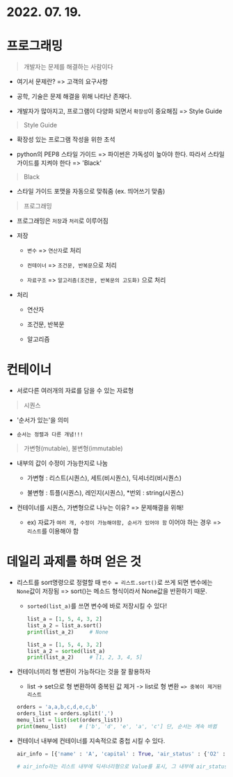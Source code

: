 # 2022. 07. 19.

# 프로그래밍

> 개발자는 문제를 해결하는 사람이다

- 여기서 문제란? => 고객의 요구사항

- 공학, 기술은 문제 해결을 위해 나타난 존재다.

- 개발자가 많아지고, 프로그램이 다양화 되면서 `확장성`이 중요해짐 => Style Guide

> Style Guide

- 확장성 있는 프로그램 작성을 위한 초석

- python의 PEP8 스타일 가이드 => 파이썬은 가독성이 높아야 한다. 따라서 스타일 가이드를 지켜야 한다 => 'Black'

> Black

- 스타일 가이드 포맷을 자동으로 맞춰줌 (ex. 띄어쓰기 맞춤)

> 프로그래밍

- 프로그래밍은 `저장`과 `처리`로 이루어짐

- 저장 
  
  - `변수` => `연산자`로 처리
  
  - `컨테이너` => `조건문, 반복문`으로 처리
  
  - `자료구조` => `알고리즘(조건문, 반복문의 고도화)` 으로 처리

- 처리
  
  - 연산자
  
  - 조건문, 반복문
  
  - 알고리즘

# 컨테이너

- 서로다른 여러개의 자료를 담을 수 있는 자료형

> 시퀀스

- '순서가 있는'을 의미

- `순서는 정렬과 다른 개념!!!`

> 가변형(mutable), 불변형(immutable)

- 내부의 값이 수정이 가능한지로 나눔
  
  - 가변형 : 리스트(시퀀스), 세트(비시퀀스), 딕셔너리(비시퀀스)
  
  - 불변형 : 튜플(시퀀스), 레인지(시퀀스), *번외 : string(시퀀스)

- 컨테이너를 시퀀스, 가변형으로 나누는 이유? => 문제해결을 위해!
  
  - ex) 자료가 `여러 개, 수정이 가능해야함, 순서가 있어야 함` 이어야 하는 경우 => `리스트`를 이용해야 함



# 데일리 과제를 하며 얻은 것

- 리스트를 sort명령으로 정렬할 때 `변수 = 리스트.sort()`로 쓰게 되면 변수에는 `None`값이 저장됨 => sort()는 메소드 형식이라서 None값을 반환하기 때문.
  
  - `sorted(list_a)`를 쓰면 변수에 바로 저장시킬 수 있다!
    
    ```python
    list_a = [1, 5, 4, 3, 2]
    list_a_2 = list_a.sort()
    print(list_a_2)     # None
    
    list_a = [1, 5, 4, 3, 2]
    list_a_2 = sorted(list_a)
    print(list_a_2)     # [1, 2, 3, 4, 5]
    ```

- 컨테이너끼리 형 변환이 가능하다는 것을 잘 활용하자

  - list -> set으로 형 변환하여 중복된 값 제거 -> list로 형 변환 `=> 중복이 제거된 리스트`
  ```python
  orders = 'a,a,b,c,d,e,c,b'
  orders_list = orders.split(',')
  menu_list = list(set(orders_list))
  print(menu_list)    # ['b', 'd', 'e', 'a', 'c'] 단, 순서는 계속 바뀜
  ```

- 컨테이너 내부에 컨테이너를 지속적으로 중첩 시킬 수 있다.
  
  ```python
  air_info = [{'name' : 'A', 'capital' : True, 'air_status' : {'O2' : 3, 'CO2' : 2}}, {'name' : 'B', 'capital' : False, 'air_status' : {'O2' : 5, 'CO2' : 3}}]

  # air_info라는 리스트 내부에 딕셔너리형으로 Value를 표시, 그 내부에 air_status라는 딕셔너리 자료형
  ```
